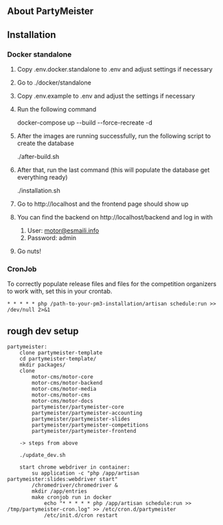 ## About PartyMeister

## Installation

### Docker standalone

1. Copy .env.docker.standalone to .env and adjust settings if necessary

2. Go to ./docker/standalone

3. Copy .env.example to .env and adjust the settings if necessary

4. Run the following command


    docker-compose up --build --force-recreate -d

5. After the images are running successfully, run the following script to create the database


    ./after-build.sh

6. After that, run the last command (this will populate the database get everything ready)


    ./installation.sh


7. Go to http://localhost and the frontend page should show up
8. You can find the backend on http://localhost/backend and log in with
   1. User: motor@esmaili.info
   2. Password: admin

9. Go nuts!

### CronJob

To correctly populate release files and files for the competition organizers to work with, set this in your crontab.

    * * * * * php /path-to-your-pm3-installation/artisan schedule:run >> /dev/null 2>&1

## rough dev setup

```
partymeister:
	clone partymeister-template
	cd partymeister-template/
	mkdir packages/
	clone 
		motor-cms/motor-core
		motor-cms/motor-backend
		motor-cms/motor-media
		motor-cms/motor-cms
		motor-cms/motor-docs
		partymeister/partymeister-core
		partymeister/partymeister-accounting
		partymeister/partymeister-slides
		partymeister/partymeister-competitions
		partymeister/partymeister-frontend
	
	-> steps from above
	
	./update_dev.sh
	
	start chrome webdriver in container: 
		su application -c "php /app/artisan partymeister:slides:webdriver start"
		/chromedriver/chromedriver &
		mkdir /app/entries
		make cronjob run in docker
			echo "* * * * * php /app/artisan schedule:run >> /tmp/partymeister-cron.log" >> /etc/cron.d/partymeister
			/etc/init.d/cron restart
```
